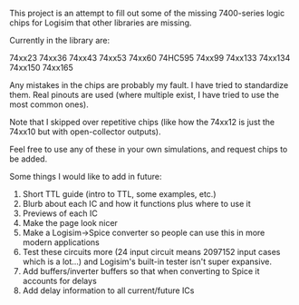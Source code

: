 This project is an attempt to fill out some of the missing 7400-series logic chips for Logisim that other libraries are missing.

Currently in the library are:

74xx23
74xx36
74xx43
74xx53
74xx60
74HC595
74xx99
74xx133
74xx134
74xx150
74xx165

Any mistakes in the chips are probably my fault. I have tried to standardize them. Real pinouts are used (where multiple exist, I have tried to use the most common ones).

Note that I skipped over repetitive chips (like how the 74xx12 is just the 74xx10 but with open-collector outputs).

Feel free to use any of these in your own simulations, and request chips to be added.

Some things I would like to add in future:
1. Short TTL guide (intro to TTL, some examples, etc.)
2. Blurb about each IC and how it functions plus where to use it
3. Previews of each IC
4. Make the page look nicer
5. Make a Logisim->Spice converter so people can use this in more modern applications
6. Test these circuits more (24 input circuit means 2097152 input cases which is a lot...) and Logisim's built-in tester isn't super expansive.
7. Add buffers/inverter buffers so that when converting to Spice it accounts for delays
8. Add delay information to all current/future ICs

